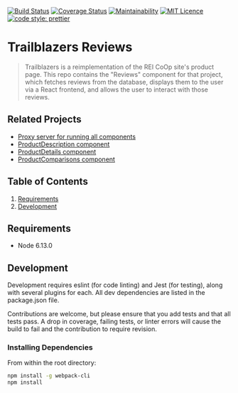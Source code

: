 [![Build Status](https://travis-ci.org/prettier/prettier.svg?branch=master)](https://travis-ci.org/prettier/prettier)
[![Coverage Status](https://coveralls.io/repos/github/FrontEndCapstone/Reviews/badge.svg?branch=master&service=github)](https://coveralls.io/github/FrontEndCapstone/Reviews?branch=master)
[![Maintainability](https://api.codeclimate.com/v1/badges/29769fb0f8f18fe5fcda/maintainability)](https://codeclimate.com/github/FrontEndCapstone/Reviews/maintainability)
[![MIT Licence](https://badges.frapsoft.com/os/mit/mit.svg?v=103)](https://opensource.org/licenses/mit-license.php)
[![code style: prettier](https://img.shields.io/badge/code_style-prettier-ff69b4.svg?style=flat-square)](https://github.com/prettier/prettier)

# Trailblazers Reviews

> Trailblazers is a reimplementation of the REI CoOp site's product page.  This repo contains the "Reviews" component for that project, which fetches reviews from the database, displays them to the user via a React frontend, and allows the user to interact with those reviews.

## Related Projects

  - [Proxy server for running all components](https://github.com/FrontEndCapstone/DanielSockwellProxyServer)
  - [ProductDescription component](https://github.com/FrontEndCapstone/ProdcutDescription)
  - [ProductDetails component](https://github.com/FrontEndCapstone/Product-Details)
  - [ProductComparisons component](https://github.com/FrontEndCapstone/ProductComparisons)

## Table of Contents

1. [Requirements](#requirements)
1. [Development](#development)

## Requirements

- Node 6.13.0

## Development

Development requires eslint (for code linting) and Jest (for testing), along with several plugins for each.  All dev dependencies are listed in the package.json file.

Contributions are welcome, but please ensure that you add tests and that all tests pass.  A drop in coverage, failing tests, or linter errors will cause the build to fail and the contribution to require revision.

### Installing Dependencies

From within the root directory:

```sh
npm install -g webpack-cli
npm install
```

